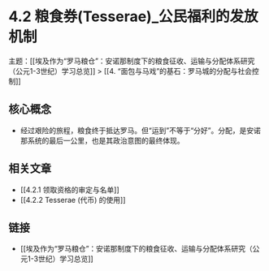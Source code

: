 # 4.2 粮食券(Tesserae)_公民福利的发放机制

主题：[[埃及作为“罗马粮仓”：安诺那制度下的粮食征收、运输与分配体系研究（公元1-3世纪）学习总览]] > [[4. “面包与马戏”的基石：罗马城的分配与社会控制]]

## 核心概念

- 经过艰险的旅程，粮食终于抵达罗马。但“运到”不等于“分好”。分配，是安诺那系统的最后一公里，也是其政治意图的最终体现。

## 相关文章

- [[4.2.1 领取资格的审定与名单]]
- [[4.2.2 Tesserae (代币) 的使用]]

## 链接

- [[埃及作为“罗马粮仓”：安诺那制度下的粮食征收、运输与分配体系研究（公元1-3世纪）学习总览]]

